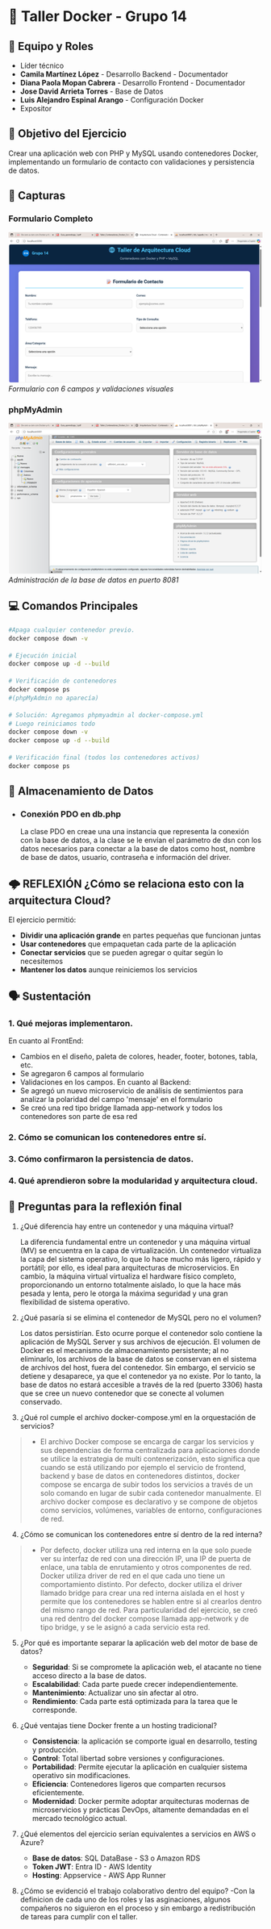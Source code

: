# 🐳 Taller Docker - Grupo 14

## 👥 Equipo y Roles
- Líder técnico
- **Camila Martínez López** - Desarrollo Backend - Documentador
- **Diana Paola Mopan Cabrera** - Desarrollo Frontend - Documentador
- **Jose David Arrieta Torres** - Base de Datos
- **Luis Alejandro Espinal Arango** - Configuración Docker
- Expositor

## 🎯 Objetivo del Ejercicio
Crear una aplicación web con PHP y MySQL usando contenedores Docker, implementando un formulario de contacto con validaciones y persistencia de datos.

## 📸 Capturas

### Formulario Completo
![Formulario](images/formulario.png)
*Formulario con 6 campos y validaciones visuales*

### phpMyAdmin
![phpMyAdmin](images/phpmyadmin.png)
*Administración de la base de datos en puerto 8081*

## 💻 Comandos Principales

```bash
#Apaga cualquier contenedor previo.
docker compose down -v

# Ejecución inicial
docker compose up -d --build

# Verificación de contenedores 
docker compose ps
#(phpMyAdmin no aparecía)

# Solución: Agregamos phpmyadmin al docker-compose.yml
# Luego reiniciamos todo
docker compose down -v
docker compose up -d --build

# Verificación final (todos los contenedores activos)
docker compose ps
```

## 💾 Almacenamiento de Datos
- ### Conexión PDO en db.php
    La clase PDO en creae una una instancia que representa la conexión con la base de datos, a la clase se le envían el parámetro de dsn con los datos necesarios para conectar a la base de datos como host, nombre de base de datos, usuario, contraseña e información del driver.

## 🌩️ REFLEXIÓN ¿Cómo se relaciona esto con la arquitectura Cloud?
El ejercicio permitió:
- **Dividir una aplicación grande** en partes pequeñas que funcionan juntas
- **Usar contenedores** que empaquetan cada parte de la aplicación  
- **Conectar servicios** que se pueden agregar o quitar según lo necesitemos
- **Mantener los datos** aunque reiniciemos los servicios

## 🗣️ Sustentación
### 1. Qué mejoras implementaron.

   En cuanto al FrontEnd:
   - Cambios en el diseño, paleta de colores, header, footer, botones, tabla, etc.
   - Se agregaron 6 campos al formulario
   - Validaciones en los campos.
   En cuanto al Backend:
   - Se agregó un nuevo microservicio de análisis de sentimientos para analizar la polaridad del campo 'mensaje' en el formulario
   - Se creó una red tipo bridge llamada app-network y todos los contenedores son parte de esa red
    
### 2. Cómo se comunican los contenedores entre sí.
    
### 3. Cómo confirmaron la persistencia de datos.
### 4. Qué aprendieron sobre la modularidad y arquitectura cloud.


## 🤔 Preguntas para la reflexión final
1. ¿Qué diferencia hay entre un contenedor y una máquina virtual?
   
    La diferencia fundamental entre un contenedor y una máquina virtual (MV) se encuentra en la capa de virtualización. Un contenedor virtualiza la capa del sistema operativo, lo que lo hace mucho más ligero,         rápido y portátil; por ello, es ideal para arquitecturas de microservicios. En cambio, la máquina virtual virtualiza el hardware físico completo, proporcionando un entorno totalmente aislado, lo que la hace       más pesada y lenta, pero le otorga la máxima seguridad y una gran flexibilidad de sistema operativo.

2. ¿Qué pasaría si se elimina el contenedor de MySQL pero no el volumen?
   
    Los datos persistirían. Esto ocurre porque el contenedor solo contiene la aplicación de MySQL Server y sus archivos de ejecución. El volumen de Docker es el mecanismo de almacenamiento persistente; al no          eliminarlo, los archivos de la base de datos se conservan en el sistema de archivos del host, fuera del contenedor.
    Sin embargo, el servicio se detiene y desaparece, ya que el contenedor ya no existe. Por lo tanto, la base de datos no estará accesible a través de la red (puerto 3306) hasta que se cree un nuevo contenedor       que se conecte al volumen conservado.
   
3. ¿Qué rol cumple el archivo docker-compose.yml en la orquestación de
servicios?
 > - El archivo Docker compose se encarga de cargar los servicios y sus dependencias de forma centralizada para aplicaciones donde se utilice la estrategia de multi contenerización, esto significa  que cuando se está utilizando por ejemplo el servicio de frontend, backend y base de datos en contenedores distintos, docker compose se encarga de subir todos los servicios a través de un solo comando en lugar de subir cada contenedor manualmente.  El archivo docker compose es declarativo y se compone de objetos como servicios, volúmenes, variables de entorno, configuraciones de red. 

4. ¿Cómo se comunican los contenedores entre sí dentro de la red interna?

 > -   Por defecto, docker utiliza una red interna en la que solo puede ver su interfaz de red con una dirección IP, una IP de puerta de enlace, una tabla de enrutamiento y otros componentes de red. 
Docker utiliza driver de red en el que cada uno tiene un comportamiento distinto. 
Por defecto, docker utiliza el driver llamado bridge para crear una red interna aislada en el host y permite que los contenedores se hablen entre si al crearlos dentro del mismo rango de red. 
Para particularidad del ejercicio, se creó una red dentro del docker compose llamada app-network y de tipo bridge, y se le asignó a cada servicio esta red.


5. ¿Por qué es importante separar la aplicación web del motor de base de
datos?
    - **Seguridad**: Si se compromete la aplicación web, el atacante no tiene acceso directo a la base de datos.
    - **Escalabilidad**: Cada parte puede crecer independientemente.
    - **Mantenimiento**: Actualizar uno sin afectar al otro.
    - **Rendimiento**: Cada parte está optimizada para la tarea que le corresponde.
      
6. ¿Qué ventajas tiene Docker frente a un hosting tradicional?
    - **Consistencia**: la aplicación se comporte igual en desarrollo, testing y producción.
    - **Control**: Total libertad sobre versiones y configuraciones.
    - **Portabilidad**: Permite ejecutar la aplicación en cualquier sistema operativo sin modificaciones.
    - **Eficiencia**: Contenedores ligeros que comparten recursos eficientemente.
    - **Modernidad**: Docker permite adoptar arquitecturas modernas de microservicios y prácticas DevOps, altamente demandadas en el mercado tecnológico actual.
      
7. ¿Qué elementos del ejercicio serían equivalentes a servicios en AWS o
Azure?
    - **Base de datos**: SQL DataBase - S3  o Amazon RDS
    - **Token JWT**: Entra ID - AWS Identity
    - **Hosting**: Appservice - AWS App Runner
    
8. ¿Cómo se evidenció el trabajo colaborativo dentro del equipo?
    -Con la definicion de cada uno de los roles y las asginaciones, algunos compañeros no siguieron en el proceso y sin embargo a redistribución de tareas para cumplir con el taller.

